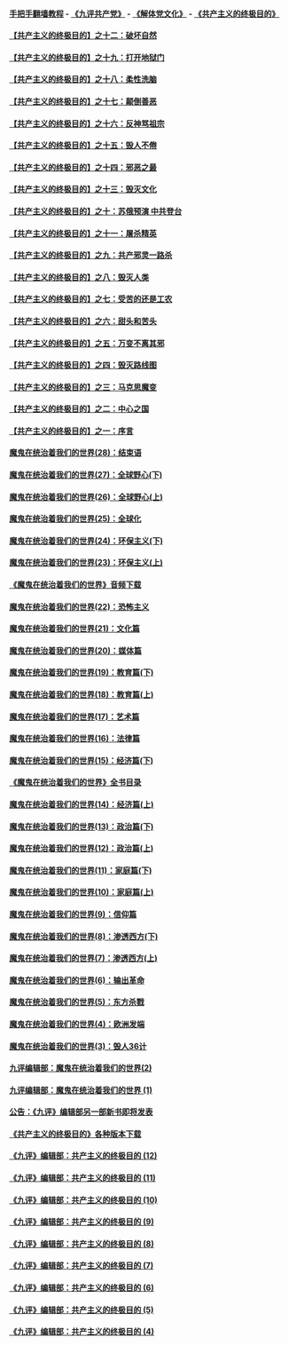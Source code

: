 #### [手把手翻墙教程](https://github.com/gfw-breaker/guides/wiki) -  [《九评共产党》](https://github.com/gfw-breaker/9ping.md?t=05072138) - [《解体党文化》](https://github.com/gfw-breaker/jtdwh.md?t=05072138) - [《共产主义的终极目的》](https://github.com/gfw-breaker/gczydzjmd.md?t=05072138)

#### [【共产主义的终极目的】之十二：破坏自然](../pages/nsc422/n11135214.md?t=05072138) 

#### [【共产主义的终极目的】之十九：打开地狱门](../pages/nsc422/n11206376.md?t=05072138) 

#### [【共产主义的终极目的】之十八：柔性洗脑](../pages/nsc422/n11199994.md?t=05072138) 

#### [【共产主义的终极目的】之十七：颠倒善恶](../pages/nsc422/n11179782.md?t=05072138) 

#### [【共产主义的终极目的】之十六：反神骂祖宗](../pages/nsc422/n11166798.md?t=05072138) 

#### [【共产主义的终极目的】之十五：毁人不倦](../pages/nsc422/n11166792.md?t=05072138) 

#### [【共产主义的终极目的】之十四：邪恶之最](../pages/nsc422/n11150249.md?t=05072138) 

#### [【共产主义的终极目的】之十三：毁灭文化](../pages/nsc422/n11135227.md?t=05072138) 

#### [【共产主义的终极目的】之十：苏俄预演 中共登台](../pages/nsc422/n11118424.md?t=05072138) 

#### [【共产主义的终极目的】之十一：屠杀精英](../pages/nsc422/n11118442.md?t=05072138) 

#### [【共产主义的终极目的】之九：共产邪灵一路杀](../pages/nsc422/n11114139.md?t=05072138) 

#### [【共产主义的终极目的】之八：毁灭人类](../pages/nsc422/n11108503.md?t=05072138) 

#### [【共产主义的终极目的】之七：受苦的还是工农](../pages/nsc422/n11101809.md?t=05072138) 

#### [【共产主义的终极目的】之六：甜头和苦头](../pages/nsc422/n11096971.md?t=05072138) 

#### [【共产主义的终极目的】之五：万变不离其邪](../pages/nsc422/n11091285.md?t=05072138) 

#### [【共产主义的终极目的】之四：毁灭路线图](../pages/nsc422/n11086284.md?t=05072138) 

#### [【共产主义的终极目的】之三：马克思魔变](../pages/nsc422/n11061941.md?t=05072138) 

#### [【共产主义的终极目的】之二：中心之国](../pages/nsc422/n11047728.md?t=05072138) 

#### [【共产主义的终极目的】之一：序言](../pages/nsc422/n11086077.md?t=05072138) 

#### [魔鬼在统治着我们的世界(28)：结束语](../pages/nsc422/n10936246.md?t=05072138) 

#### [魔鬼在统治着我们的世界(27)：全球野心(下)](../pages/nsc422/n10928319.md?t=05072138) 

#### [魔鬼在统治着我们的世界(26)：全球野心(上)](../pages/nsc422/n10900318.md?t=05072138) 

#### [魔鬼在统治着我们的世界(25)：全球化](../pages/nsc422/n10788205.md?t=05072138) 

#### [魔鬼在统治着我们的世界(24)：环保主义(下)](../pages/nsc422/n10695307.md?t=05072138) 

#### [魔鬼在统治着我们的世界(23)：环保主义(上)](../pages/nsc422/n10688613.md?t=05072138) 

#### [《魔鬼在统治着我们的世界》音频下载](../pages/nsc422/n10635553.md?t=05072138) 

#### [魔鬼在统治着我们的世界(22)：恐怖主义](../pages/nsc422/n10614727.md?t=05072138) 

#### [魔鬼在统治着我们的世界(21)：文化篇](../pages/nsc422/n10597706.md?t=05072138) 

#### [魔鬼在统治着我们的世界(20)：媒体篇](../pages/nsc422/n10586579.md?t=05072138) 

#### [魔鬼在统治着我们的世界(19)：教育篇(下)](../pages/nsc422/n10564808.md?t=05072138) 

#### [魔鬼在统治着我们的世界(18)：教育篇(上)](../pages/nsc422/n10526970.md?t=05072138) 

#### [魔鬼在统治着我们的世界(17)：艺术篇](../pages/nsc422/n10499093.md?t=05072138) 

#### [魔鬼在统治着我们的世界(16)：法律篇](../pages/nsc422/n10485969.md?t=05072138) 

#### [魔鬼在统治着我们的世界(15)：经济篇(下)](../pages/nsc422/n10469975.md?t=05072138) 

#### [《魔鬼在统治着我们的世界》全书目录](../pages/nsc422/n10464261.md?t=05072138) 

#### [魔鬼在统治着我们的世界(14)：经济篇(上)](../pages/nsc422/n10457370.md?t=05072138) 

#### [魔鬼在统治着我们的世界(13)：政治篇(下)](../pages/nsc422/n10448270.md?t=05072138) 

#### [魔鬼在统治着我们的世界(12)：政治篇(上)](../pages/nsc422/n10444576.md?t=05072138) 

#### [魔鬼在统治着我们的世界(11)：家庭篇(下)](../pages/nsc422/n10440961.md?t=05072138) 

#### [魔鬼在统治着我们的世界(10)：家庭篇(上)](../pages/nsc422/n10435448.md?t=05072138) 

#### [魔鬼在统治着我们的世界(9)：信仰篇](../pages/nsc422/n10432159.md?t=05072138) 

#### [魔鬼在统治着我们的世界(8)：渗透西方(下)](../pages/nsc422/n10429603.md?t=05072138) 

#### [魔鬼在统治着我们的世界(7)：渗透西方(上)](../pages/nsc422/n10426013.md?t=05072138) 

#### [魔鬼在统治着我们的世界(6)：输出革命](../pages/nsc422/n10421536.md?t=05072138) 

#### [魔鬼在统治着我们的世界(5)：东方杀戮](../pages/nsc422/n10417707.md?t=05072138) 

#### [魔鬼在统治着我们的世界(4)：欧洲发端](../pages/nsc422/n10414890.md?t=05072138) 

#### [魔鬼在统治着我们的世界(3)：毁人36计](../pages/nsc422/n10411583.md?t=05072138) 

#### [九评编辑部：魔鬼在统治着我们的世界(2)](../pages/nsc422/n10410036.md?t=05072138) 

#### [九评编辑部：魔鬼在统治着我们的世界 (1)](../pages/nsc422/n10406825.md?t=05072138) 

#### [公告：《九评》编辑部另一部新书即将发表](../pages/nsc422/n10405104.md?t=05072138) 

#### [《共产主义的终极目的》各种版本下载](../pages/nsc422/n10022138.md?t=05072138) 

#### [《九评》编辑部：共产主义的终极目的 (12)](../pages/nsc422/n9933272.md?t=05072138) 

#### [《九评》编辑部：共产主义的终极目的 (11)](../pages/nsc422/n9924973.md?t=05072138) 

#### [《九评》编辑部：共产主义的终极目的 (10)](../pages/nsc422/n9920883.md?t=05072138) 

#### [《九评》编辑部：共产主义的终极目的 (9)](../pages/nsc422/n9916363.md?t=05072138) 

#### [《九评》编辑部：共产主义的终极目的 (8)](../pages/nsc422/n9912488.md?t=05072138) 

#### [《九评》编辑部：共产主义的终极目的 (7)](../pages/nsc422/n9901176.md?t=05072138) 

#### [《九评》编辑部：共产主义的终极目的 (6)](../pages/nsc422/n9899359.md?t=05072138) 

#### [《九评》编辑部：共产主义的终极目的 (5)](../pages/nsc422/n9893174.md?t=05072138) 

#### [《九评》编辑部：共产主义的终极目的 (4)](../pages/nsc422/n9891246.md?t=05072138) 

